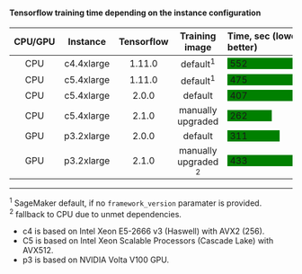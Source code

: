 #### Tensorflow training time depending on the instance configuration  

| CPU/GPU | Instance | Tensorflow | Training image | Time, sec (lower better) |
|:-:|:-:|:-:|:-:|:-|
| CPU | c4.4xlarge | 1.11.0 | default<sup>1</sup> | <span style="display: inline-block; overflow: hidden; width:166px; background-color:green;">&nbsp;552</span> |
| CPU | c5.4xlarge | 1.11.0 | default<sup>1</sup> | <span style="display: inline-block; overflow: hidden; width:143px; background-color:green;">&nbsp;475</span> |
| CPU | c5.4xlarge | 2.0.0 | default | <span style="display: inline-block; overflow: hidden; width:122px; background-color:green;">&nbsp;407</span> |
| CPU | c5.4xlarge | 2.1.0 | manually upgraded | <span style="display: inline-block; overflow: hidden; width:79px; background-color:green;">&nbsp;262</span> |
| GPU | p3.2xlarge | 2.0.0 | default | <span style="display: inline-block; overflow: hidden; width:93px; background-color:green;">&nbsp;311</span> |
| GPU | p3.2xlarge | 2.1.0 | manually upgraded <sup>2</sup> | <span style="display: inline-block; overflow: hidden; width:130px; background-color:green;">&nbsp;433</span> |

___  

<sup>1</sup> SageMaker default, if no `framework_version` paramater is provided.  
<sup>2</sup> fallback to CPU due to unmet dependencies.

* c4 is based on Intel Xeon E5-2666 v3 (Haswell) with AVX2 (256).
* C5 is based on Intel Xeon Scalable Processors (Cascade Lake) with AVX512.
* p3 is based on NVIDIA Volta V100 GPU.